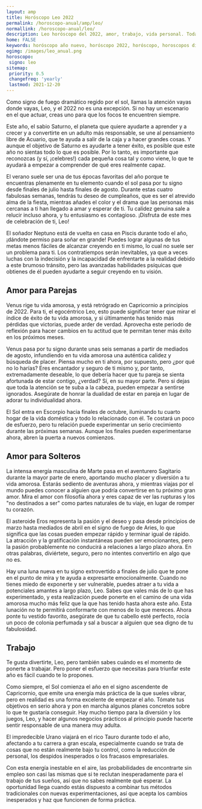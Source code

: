```yaml
---
layout: amp
title: Horóscopo Leo 2022 
permalink: /horoscopo-anual/amp/leo/
normallink: /horoscopo-anual/leo/
description: Leo horóscopo del 2022, amor, trabajo, vida personal. Todas las predicciones para Leo 2022 gratis. Disfruta este año nuevo.
home: FALSE
keywords: horóscopo año nuevo, horóscopo 2022, horóscopo, horoscopos diarios gratis del dia de hoy, horóscopo diario gratis,horóscopo ano nuevo 2022, horóscopo esperanza gracia, horoscopo Leo 2022, horoscop, horóscopos gratis, horoscopo Leo, horoscopo Leo 2022 gratis, Tarot, Astrologia, Zodíaco, Leo, horoscopo gratis,tarot en femenino,videncia gratuita,horoscopos gratuitos,horóscopos, astrologia,videncia gratis
ogimg: /images/leo_anual.png
horoscopo:
 signo: leo
sitemap:
 priority: 0.5
 changefreq: 'yearly'
 lastmod: 2021-12-20
---
```





Como signo de fuego dramático regido por el sol, llamas la atención vayas donde vayas, Leo, y el 2022 no es una excepción. Si no hay un escenario en el que actuar, creas uno para que los focos te encuentren siempre.

Este año, el sabio Saturno, el planeta que quiere ayudarte a aprender y a crecer y a convertirte en un adulto más responsable, se une al pensamiento libre de Acuario, que te ayuda a salir de la caja y a hacer grandes cosas. Y aunque el objetivo de Saturno es ayudarte a tener éxito, es posible que este año no sientas todo lo que es posible. Por lo tanto, es importante que reconozcas (y sí, ¡celebres!) cada pequeña cosa tal y como viene, lo que te ayudará a empezar a comprender de qué eres realmente capaz.

El verano suele ser una de tus épocas favoritas del año porque te encuentras plenamente en tu elemento cuando el sol pasa por tu signo desde finales de julio hasta finales de agosto. Durante estas cuatro fabulosas semanas, tendrás tu deseo de cumpleaños, que es ser el atrevido alma de la fiesta, mientras añades el color y el drama que las personas más cercanas a ti han llegado a amar y esperar de ti. Tu calidez genuina sale a relucir incluso ahora, y tu entusiasmo es contagioso. ¡Disfruta de este mes de celebración de ti, Leo!

El soñador Neptuno está de vuelta en casa en Piscis durante todo el año, ¡dándote permiso para soñar en grande! Puedes lograr algunas de tus metas menos fáciles de alcanzar creyendo en ti mismo, lo cual no suele ser un problema para ti. Los contratiempos serán inevitables, ya que a veces luchas con la indecisión y la incapacidad de enfrentarte a la realidad debido a este brumoso tránsito, pero las avanzadas habilidades psíquicas que obtienes de él pueden ayudarte a seguir creyendo en tu visión.

## Amor para Parejas

Venus rige tu vida amorosa, y está retrógrado en Capricornio a principios de 2022. Para ti, el egocéntrico Leo, esto puede significar tener que mirar el índice de éxito de tu vida amorosa, y si últimamente has tenido más pérdidas que victorias, puede arder de verdad. Aprovecha este periodo de reflexión para hacer cambios en tu actitud que te permitan tener más éxito en los próximos meses.

Venus pasa por tu signo durante unas seis semanas a partir de mediados de agosto, infundiendo en tu vida amorosa una auténtica calidez y búsqueda de placer. Piensa mucho en ti ahora, por supuesto, pero ¿por qué no lo harías? Eres encantador y seguro de ti mismo y, por tanto, extremadamente deseable, lo que debería hacer que tu pareja se sienta afortunada de estar contigo, ¿verdad? Sí, en su mayor parte. Pero si dejas que toda la atención se te suba a la cabeza, pueden empezar a sentirse ignorados. Asegúrate de honrar la dualidad de estar en pareja en lugar de adorar tu individualidad ahora.

El Sol entra en Escorpio hacia finales de octubre, iluminando tu cuarto hogar de la vida doméstica y todo lo relacionado con él. Te costará un poco de esfuerzo, pero tu relación puede experimentar un serio crecimiento durante las próximas semanas. Aunque los finales pueden experimentarse ahora, abren la puerta a nuevos comienzos.

## Amor para Solteros

La intensa energía masculina de Marte pasa en el aventurero Sagitario durante la mayor parte de enero, aportando mucho placer y diversión a tu vida amorosa. Estarás sediento de aventuras ahora, y mientras viajas por el mundo puedes conocer a alguien que podría convertirse en tu próximo gran amor. Mira el amor con filosofía ahora y eres capaz de ver las rupturas y los "no destinados a ser" como partes naturales de tu viaje, en lugar de romper tu corazón.

El asteroide Eros representa la pasión y el deseo y pasa desde principios de marzo hasta mediados de abril en el signo de fuego de Aries, lo que significa que las cosas pueden empezar rápido y terminar igual de rápido. La atracción y la gratificación instantáneas pueden ser emocionantes, pero la pasión probablemente no conducirá a relaciones a largo plazo ahora. En otras palabras, diviértete, seguro, pero no intentes convertirlo en algo que no es.

Hay una luna nueva en tu signo extrovertido a finales de julio que te pone en el punto de mira y te ayuda a expresarte emocionalmente. Cuando no tienes miedo de exponerte y ser vulnerable, puedes atraer a tu vida a potenciales amantes a largo plazo, Leo. Sabes que vales más de lo que has experimentado, y esta realización puede ponerte en el camino de una vida amorosa mucho más feliz que la que has tenido hasta ahora este año. Esta lunación no te permitirá conformarte con menos de lo que mereces. Ahora ponte tu vestido favorito, asegúrate de que tu cabello esté perfecto, rocía un poco de colonia perfumada y sal a buscar a alguien que sea digno de tu fabulosidad.

## Trabajo

Te gusta divertirte, Leo, pero también sabes cuándo es el momento de ponerte a trabajar. Pero poner el esfuerzo que necesitas para triunfar este año es fácil cuando te lo propones.

Como siempre, el Sol comienza el año en el signo ascendente de Capricornio, que emite una energía más práctica de la que sueles vibrar, pero en realidad es una forma excelente de empezar el año. Tómate tus objetivos en serio ahora y pon en marcha algunos planes concretos sobre lo que te gustaría conseguir. Hay mucho tiempo para la diversión y los juegos, Leo, y hacer algunos negocios prácticos al principio puede hacerte sentir responsable de una manera muy adulta.

El impredecible Urano viajará en el rico Tauro durante todo el año, afectando a tu carrera a gran escala, especialmente cuando se trata de cosas que no están realmente bajo tu control, como la reducción de personal, los despidos inesperados o los fracasos empresariales.

Con esta energía inestable en el aire, las probabilidades de encontrarte sin empleo son casi las mismas que si te reclutan inesperadamente para el trabajo de tus sueños, así que no sabes realmente qué esperar. La oportunidad llega cuando estás dispuesto a combinar tus métodos tradicionales con nuevas experimentaciones, así que acepta los cambios inesperados y haz que funcionen de forma práctica.